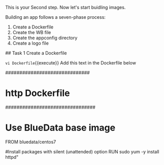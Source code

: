 This is your Second step. Now let's start buidling images.
 
Building an app follows a seven-phase process:

1. Create a Dockerfile
2. Create the WB file
3. Create the appconfig directory
4. Create a logo file

## Task 1
Create a Dockerfile

`vi Dockerfile`{{execute}}
Add this text in the Dockerfile below

##############################
# http Dockerfile
################################

# Use BlueData base image
FROM bluedata/centos7

#Install packages with silent (unattended) option
RUN sudo yum -y install httpd"

